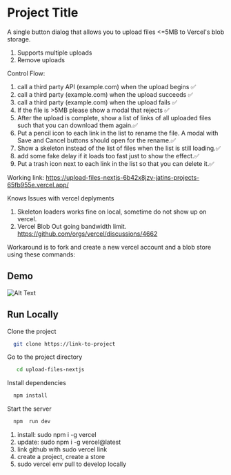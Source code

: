 
# Project Title

A single button dialog that allows you to upload files <=5MB to Vercel's blob storage.
1) Supports multiple uploads
2) Remove uploads

Control Flow: 
1. call a third party API (example.com) when the upload begins ✅
2. call a third party (example.com) when the upload succeeds ✅
3. call a third party (example.com) when the upload fails ✅
4. If the file is >5MB please show a modal that rejects ✅
5. After the upload is complete, show a list of links of all uploaded files such that you can download them again.✅
6. Put a pencil icon to each link in the list to rename the file. A modal with Save and Cancel buttons should open for the rename.✅
7. Show a skeleton instead of the list of files when the list is still loading.✅
8. add some fake delay if it loads too fast just to show the effect.✅
10. Put a trash icon next to each link in the list so that you can delete it.✅


Working link: https://upload-files-nextjs-6b42x8jzv-jatins-projects-65fb955e.vercel.app/


Knows Issues with vercel deplyments
1. Skeleton loaders works fine on local, sometime do not show up on vercel. 
2. Vercel Blob Out going bandwidth limit. https://github.com/orgs/vercel/discussions/4662

Workaround is to fork and create a new vercel account and a blob store using these commands: 
  







## Demo


![Alt Text](https://media.giphy.com/media/v1.Y2lkPTc5MGI3NjExcHlubWdvNDRsd2drNTV4Nng0Y3d1Ynd5cXhldjg1em9pb3J2MDYzYiZlcD12MV9pbnRlcm5hbF9naWZfYnlfaWQmY3Q9Zw/bLYgcPFEvpgxDZlwQG/giphy.gif)
## Run Locally

Clone the project

```bash
  git clone https://link-to-project
```

Go to the project directory

```bash
   cd upload-files-nextjs   
```

Install dependencies

```bash
  npm install
```

Start the server

```bash
  npm  run dev
```
1. install: sudo npm i -g vercel
2. update:  sudo npm i -g vercel@latest
3. link github with sudo vercel link   
4. create a project, create a store 
5. sudo vercel env pull to develop locally
